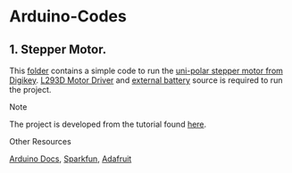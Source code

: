 # Arduino-Codes

## 1. Stepper Motor.
   
This [folder](./stepper_motor/) contains a simple code to run the [uni-polar stepper motor from Digikey](https://www.adafruit.com/product/858?gQT=1).
[L293D Motor Driver](https://www.digikey.com/short/f9rbw3nz) and [external battery](https://www.digikey.com/short/vb0hcbm7) source is required to run the project.


> [!NOTE]  
> The project is developed from the tutorial found [here](https://www.instructables.com/Arduino-How-to-Control-a-Stepper-Motor-With-L293D-/).
> 
> Other Resources
> 
> [Arduino Docs](https://docs.arduino.cc/learn/electronics/stepper-motors/#unipolar-stepper-circuit-and-schematic), 
> [Sparkfun](https://cdn.sparkfun.com/assets/0/f/d/5/d/adafruit-tb6612-h-bridge-dc-stepper-motor-driver-breakout.pdf),
> [Adafruit](https://learn.adafruit.com/adafruit-arduino-lesson-16-stepper-motors/breadboard-layout)

